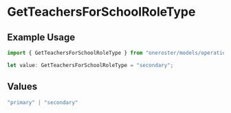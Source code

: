 # GetTeachersForSchoolRoleType

## Example Usage

```typescript
import { GetTeachersForSchoolRoleType } from "oneroster/models/operations";

let value: GetTeachersForSchoolRoleType = "secondary";
```

## Values

```typescript
"primary" | "secondary"
```